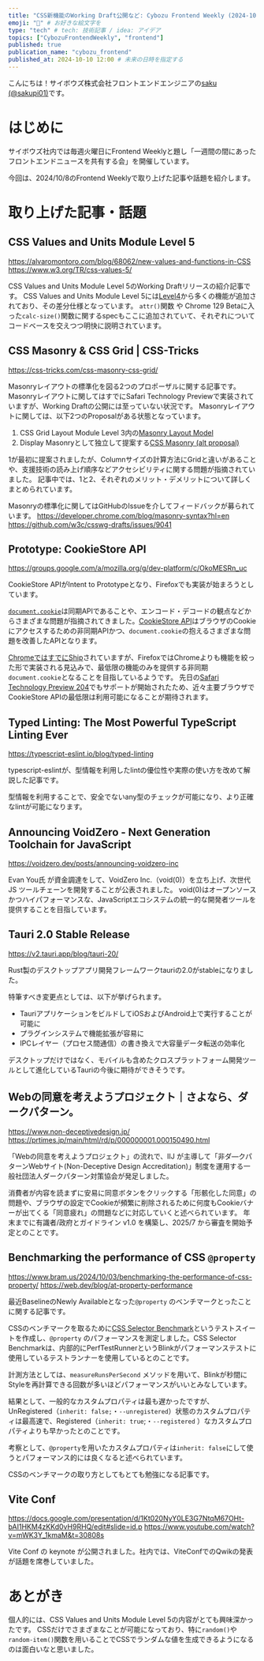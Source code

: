 ```yaml
---
title: "CSS新機能のWorking Draft公開など: Cybozu Frontend Weekly (2024-10-08号)" # 目立ったニュースを選ぶ
emoji: "🍁" # お好きな絵文字を
type: "tech" # tech: 技術記事 / idea: アイデア
topics: ["CybozuFrontendWeekly", "frontend"]
published: true
publication_name: "cybozu_frontend"
published_at: 2024-10-10 12:00 # 未来の日時を指定する
---
```


こんにちは！サイボウズ株式会社フロントエンドエンジニアの[saku (@sakupi01)](https://x.com/sakupi01)です。

# はじめに

サイボウズ社内では毎週火曜日にFrontend Weeklyと題し「一週間の間にあったフロントエンドニュースを共有する会」を開催しています。

今回は、2024/10/8のFrontend Weeklyで取り上げた記事や話題を紹介します。

# 取り上げた記事・話題

## CSS Values and Units Module Level 5

https://alvaromontoro.com/blog/68062/new-values-and-functions-in-CSS
https://www.w3.org/TR/css-values-5/

CSS Values and Units Module Level 5のWorking Draftリリースの紹介記事です。
CSS Values and Units Module Level 5には[Level4](https://www.w3.org/TR/css-values-4/)から多くの機能が追加されており、その差分仕様となっています。
`attr()`関数 や Chrome 129 Betaに入った`calc-size()`関数に関するspecもここに追加されていて、それぞれについてコードベースを交えつつ明快に説明されています。

## CSS Masonry & CSS Grid | CSS-Tricks

https://css-tricks.com/css-masonry-css-grid/

Masonryレイアウトの標準化を図る2つのプロポーザルに関する記事です。
Masonryレイアウトに関してはすでにSafari Technology Previewで実装されていますが、Working Draftの公開には至っていない状況です。
Masonryレイアウトに関しては、以下2つのProposalがある状態となっています。

1. CSS Grid Layout Module Level 3内の[Masonry Layout Model](https://drafts.csswg.org/css-grid-3/#masonry-model)
2. Display Masonryとして独立して提案する[CSS Masonry (alt proposal)](https://tabatkins.github.io/specs/css-masonry/)

1が最初に提案されましたが、Columnサイズの計算方法にGridと違いがあることや、支援技術の読み上げ順序などアクセシビリティに関する問題が指摘されていました。
記事中では、1と2、それぞれのメリット・デメリットについて詳しくまとめられています。

Masonryの標準化に関してはGitHubのIssueを介してフィードバックが募られています。
https://developer.chrome.com/blog/masonry-syntax?hl=en
https://github.com/w3c/csswg-drafts/issues/9041

## Prototype: CookieStore API

https://groups.google.com/a/mozilla.org/g/dev-platform/c/OkoMESRn_uc

CookieStore APIがIntent to Prototypeとなり、Firefoxでも実装が始まろうとしています。

[`document.cookie`](https://html.spec.whatwg.org/multipage/dom.html#dom-document-cookie)は同期APIであることや、エンコード・デコードの観点などからさまざまな問題が指摘されてきました。[CookieStore API](https://wicg.github.io/cookie-store/)はブラウザのCookieにアクセスするための非同期APIかつ、`document.cookie`の抱えるさまざまな問題を改善したAPIとなります。

[ChromeではすでにShip](https://chromestatus.com/feature/5658847691669504)されていますが、FirefoxではChromeよりも機能を絞った形で実装される見込みで、最低限の機能のみを提供する非同期`document.cookie`となることを目指しているようです。
先日の[Safari Technology Preview 204](https://webkit.org/blog/15978/release-notes-for-safari-technology-preview-204/)でもサポートが開始されたため、近々主要ブラウザでCookieStore APIの最低限は利用可能になることが期待されます。

## Typed Linting: The Most Powerful TypeScript Linting Ever

https://typescript-eslint.io/blog/typed-linting

typescript-eslintが、型情報を利用したlintの優位性や実際の使い方を改めて解説した記事です。

型情報を利用することで、安全でないany型のチェックが可能になり、より正確なlintが可能になります。

## Announcing VoidZero - Next Generation Toolchain for JavaScript

https://voidzero.dev/posts/announcing-voidzero-inc

Evan You氏 が資金調達をして、VoidZero Inc.（void(0)）を立ち上げ、次世代 JS ツールチェーンを開発することが公表されました。
void(0)はオープンソースかつハイパフォーマンスな、JavaScriptエコシステムの統一的な開発者ツールを提供することを目指しています。

## Tauri 2.0 Stable Release

https://v2.tauri.app/blog/tauri-20/

Rust製のデスクトップアプリ開発フレームワークtauriの2.0がstableになりました。

特筆すべき変更点としては、以下が挙げられます。

- TauriアプリケーションをビルドしてiOSおよびAndroid上で実行することが可能に
- プラグインシステムで機能拡張が容易に
- IPCレイヤー（プロセス間通信）の書き換えで大容量データ転送の効率化

デスクトップだけではなく、モバイルも含めたクロスプラットフォーム開発ツールとして進化しているTauriの今後に期待ができそうです。

## Webの同意を考えようプロジェクト｜さよなら、ダークパターン。

https://www.non-deceptivedesign.jp/
https://prtimes.jp/main/html/rd/p/000000001.000150490.html

「Webの同意を考えようプロジェクト」の流れで、IIJ が主導して「非ダ―クパターンWebサイト(Non-Deceptive Design Accreditation)」制度を運用する一般社団法人ダークパターン対策協会が発足しました。

消費者が内容を読まずに安易に同意ボタンをクリックする「形骸化した同意」の問題や、ブラウザの設定でCookieが頻繁に削除されるために何度もCookieバナーが出てくる「同意疲れ」の問題などに対応していくと述べられています。
年末までに有識者/政府とガイドライン v1.0 を構築し、2025/7 から審査を開始予定とのことです。

## Benchmarking the performance of CSS `@property`

https://www.bram.us/2024/10/03/benchmarking-the-performance-of-css-property/
https://web.dev/blog/at-property-performance

最近BaselineのNewly Availableとなった`@property` のベンチマークとったことに関する記事です。

CSSのベンチマークを取るために[CSS Selector Benchmark](https://github.com/GoogleChromeLabs/css-selector-benchmark)というテストスイートを作成し、`@property` のパフォーマンスを測定しました。CSS Selector Benchmarkは、内部的にPerfTestRunnerというBlinkがパフォーマンステストに使用しているテストランナーを使用しているとのことです。

計測方法としては、`measureRunsPerSecond` メソッドを用いて、Blinkが秒間にStyleを再計算できる回数が多いほどパフォーマンスがいいとみなしています。

結果として、一般的なカスタムプロパティは最も遅かったですが、UnRegistered（`inherit: false;`・`--unregistered`）状態のカスタムプロパティは最高速で、Registered（`inherit: true`;・`--registered` ）なカスタムプロパティよりも早かったとのことです。

考察として、`@property`を用いたカスタムプロパティは`inherit: false`にして使うとパフォーマンス的には良くなると述べられています。

CSSのベンチマークの取り方としてもとても勉強になる記事です。

## Vite Conf

https://docs.google.com/presentation/d/1Kt020NyY0LE3G7NtqM67OHt-bAI1HKM4zKKd0vH9RHQ/edit#slide=id.p
https://www.youtube.com/watch?v=mWK3Y_1kmaM&t=30808s

Vite Conf の keynote が公開されました。社内では、ViteConfでのQwikの発表が話題を席巻していました。

# あとがき

個人的には、CSS Values and Units Module Level 5の内容がとても興味深かったです。
CSSだけでさまざまなことが可能になっており、特に`random()`や`random-item()`関数を用いることでCSSでランダムな値を生成できるようになるのは面白いなと思いました。
